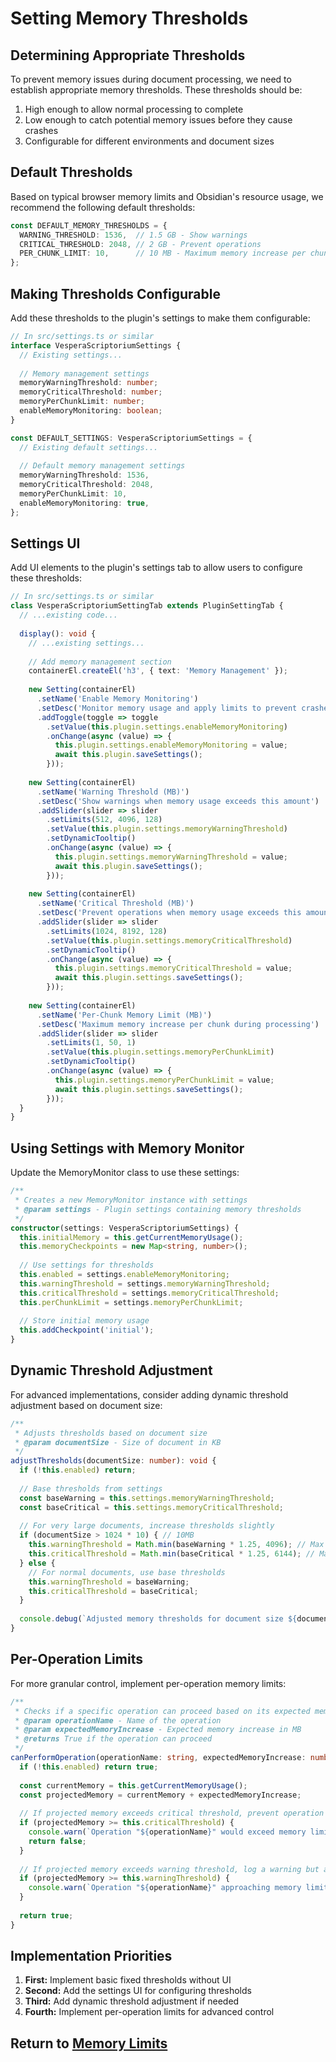 # Setting Memory Thresholds

## Determining Appropriate Thresholds

To prevent memory issues during document processing, we need to establish appropriate memory thresholds. These thresholds should be:

1. High enough to allow normal processing to complete
2. Low enough to catch potential memory issues before they cause crashes
3. Configurable for different environments and document sizes

## Default Thresholds

Based on typical browser memory limits and Obsidian's resource usage, we recommend the following default thresholds:

```typescript
const DEFAULT_MEMORY_THRESHOLDS = {
  WARNING_THRESHOLD: 1536,  // 1.5 GB - Show warnings
  CRITICAL_THRESHOLD: 2048, // 2 GB - Prevent operations
  PER_CHUNK_LIMIT: 10,      // 10 MB - Maximum memory increase per chunk
};
```

## Making Thresholds Configurable

Add these thresholds to the plugin's settings to make them configurable:

```typescript
// In src/settings.ts or similar
interface VesperaScriptoriumSettings {
  // Existing settings...
  
  // Memory management settings
  memoryWarningThreshold: number;
  memoryCriticalThreshold: number;
  memoryPerChunkLimit: number;
  enableMemoryMonitoring: boolean;
}

const DEFAULT_SETTINGS: VesperaScriptoriumSettings = {
  // Existing default settings...
  
  // Default memory management settings
  memoryWarningThreshold: 1536,
  memoryCriticalThreshold: 2048,
  memoryPerChunkLimit: 10,
  enableMemoryMonitoring: true,
};
```

## Settings UI

Add UI elements to the plugin's settings tab to allow users to configure these thresholds:

```typescript
// In src/settings.ts or similar
class VesperaScriptoriumSettingTab extends PluginSettingTab {
  // ...existing code...
  
  display(): void {
    // ...existing settings...
    
    // Add memory management section
    containerEl.createEl('h3', { text: 'Memory Management' });
    
    new Setting(containerEl)
      .setName('Enable Memory Monitoring')
      .setDesc('Monitor memory usage and apply limits to prevent crashes')
      .addToggle(toggle => toggle
        .setValue(this.plugin.settings.enableMemoryMonitoring)
        .onChange(async (value) => {
          this.plugin.settings.enableMemoryMonitoring = value;
          await this.plugin.saveSettings();
        }));
    
    new Setting(containerEl)
      .setName('Warning Threshold (MB)')
      .setDesc('Show warnings when memory usage exceeds this amount')
      .addSlider(slider => slider
        .setLimits(512, 4096, 128)
        .setValue(this.plugin.settings.memoryWarningThreshold)
        .setDynamicTooltip()
        .onChange(async (value) => {
          this.plugin.settings.memoryWarningThreshold = value;
          await this.plugin.saveSettings();
        }));
    
    new Setting(containerEl)
      .setName('Critical Threshold (MB)')
      .setDesc('Prevent operations when memory usage exceeds this amount')
      .addSlider(slider => slider
        .setLimits(1024, 8192, 128)
        .setValue(this.plugin.settings.memoryCriticalThreshold)
        .setDynamicTooltip()
        .onChange(async (value) => {
          this.plugin.settings.memoryCriticalThreshold = value;
          await this.plugin.settings.saveSettings();
        }));
    
    new Setting(containerEl)
      .setName('Per-Chunk Memory Limit (MB)')
      .setDesc('Maximum memory increase per chunk during processing')
      .addSlider(slider => slider
        .setLimits(1, 50, 1)
        .setValue(this.plugin.settings.memoryPerChunkLimit)
        .setDynamicTooltip()
        .onChange(async (value) => {
          this.plugin.settings.memoryPerChunkLimit = value;
          await this.plugin.settings.saveSettings();
        }));
  }
}
```

## Using Settings with Memory Monitor

Update the MemoryMonitor class to use these settings:

```typescript
/**
 * Creates a new MemoryMonitor instance with settings
 * @param settings - Plugin settings containing memory thresholds
 */
constructor(settings: VesperaScriptoriumSettings) {
  this.initialMemory = this.getCurrentMemoryUsage();
  this.memoryCheckpoints = new Map<string, number>();
  
  // Use settings for thresholds
  this.enabled = settings.enableMemoryMonitoring;
  this.warningThreshold = settings.memoryWarningThreshold;
  this.criticalThreshold = settings.memoryCriticalThreshold;
  this.perChunkLimit = settings.memoryPerChunkLimit;
  
  // Store initial memory usage
  this.addCheckpoint('initial');
}
```

## Dynamic Threshold Adjustment

For advanced implementations, consider adding dynamic threshold adjustment based on document size:

```typescript
/**
 * Adjusts thresholds based on document size
 * @param documentSize - Size of document in KB
 */
adjustThresholds(documentSize: number): void {
  if (!this.enabled) return;
  
  // Base thresholds from settings
  const baseWarning = this.settings.memoryWarningThreshold;
  const baseCritical = this.settings.memoryCriticalThreshold;
  
  // For very large documents, increase thresholds slightly
  if (documentSize > 1024 * 10) { // 10MB
    this.warningThreshold = Math.min(baseWarning * 1.25, 4096); // Max 4GB
    this.criticalThreshold = Math.min(baseCritical * 1.25, 6144); // Max 6GB
  } else {
    // For normal documents, use base thresholds
    this.warningThreshold = baseWarning;
    this.criticalThreshold = baseCritical;
  }
  
  console.debug(`Adjusted memory thresholds for document size ${documentSize}KB: Warning=${this.warningThreshold}MB, Critical=${this.criticalThreshold}MB`);
}
```

## Per-Operation Limits

For more granular control, implement per-operation memory limits:

```typescript
/**
 * Checks if a specific operation can proceed based on its expected memory usage
 * @param operationName - Name of the operation
 * @param expectedMemoryIncrease - Expected memory increase in MB
 * @returns True if the operation can proceed
 */
canPerformOperation(operationName: string, expectedMemoryIncrease: number): boolean {
  if (!this.enabled) return true;
  
  const currentMemory = this.getCurrentMemoryUsage();
  const projectedMemory = currentMemory + expectedMemoryIncrease;
  
  // If projected memory exceeds critical threshold, prevent operation
  if (projectedMemory >= this.criticalThreshold) {
    console.warn(`Operation "${operationName}" would exceed memory limit (${projectedMemory}MB > ${this.criticalThreshold}MB)`);
    return false;
  }
  
  // If projected memory exceeds warning threshold, log a warning but allow operation
  if (projectedMemory >= this.warningThreshold) {
    console.warn(`Operation "${operationName}" approaching memory limit (${projectedMemory}MB > ${this.warningThreshold}MB)`);
  }
  
  return true;
}
```

## Implementation Priorities

1. **First:** Implement basic fixed thresholds without UI
2. **Second:** Add the settings UI for configuring thresholds
3. **Third:** Add dynamic threshold adjustment if needed
4. **Fourth:** Implement per-operation limits for advanced control

## Return to [Memory Limits](./README.md)
